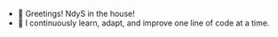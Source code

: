 - 🙌 Greetings! NdyS in the house!  
- 🎯 I continuously learn, adapt, and improve one line of code at a time.
